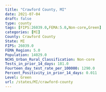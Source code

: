 ```yaml
---
title: "Crawford County, MI"
date: 2021-07-04
draft: false
type: county
tags: [FIPS:26039.0,FEMA:5.0,Non-core,Green]
categories: [MI]
County: Crawford County
State: MI
FIPS: 26039.0
FEMA_Region: 5.0
Population: 14029.0
NCHS_Urban_Rural_Classification: Non-core
Tests_in_prior_14_days: 181.0
Fourteen_day_test_rate_per_100000: 1290.0
Percent_Positivity_in_prior_14_days: 0.011
Level: Green
url: /states/MI/crawford-county
---
```



